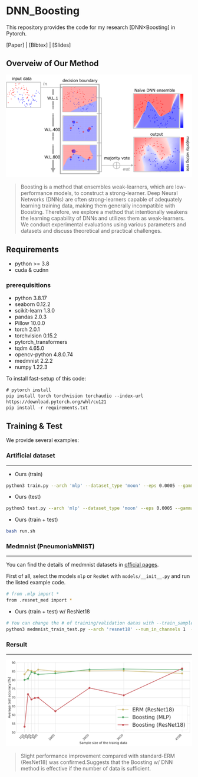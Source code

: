 # DNN_Boosting

This repository provides the code for my research [DNN×Boosting] in Pytorch.

[Paper] | [Bibtex] | [Slides]

## Overveiw of Our Method

![Illustration](./images/overview.png)
> Boosting is a method that ensembles weak-learners, which are low-performance models, to construct a strong-learner.
Deep Neural Networks (DNNs) are often strong-learners capable of adequately learning training data, making them generally incompatible with Boosting.
Therefore, we explore a method that intentionally weakens the learning capability of DNNs and utilizes them as weak-learners.
We conduct experimental evaluations using various parameters and datasets and discuss theoretical and practical challenges.

## Requirements 
<!-- All codes are written by Python 3.7, and 'requirements.txt' contains required Python packages. -->
- python >= 3.8
- cuda & cudnn

### prerequisitions
- python 3.8.17
- seaborn  0.12.2
- scikit-learn  1.3.0
- pandas 2.0.3
- Pillow 10.0.0
- torch  2.0.1
- torchvision 0.15.2
- pytorch_transformers
- tqdm  4.65.0
- opencv-python 4.8.0.74
- medmnist 2.2.2
- numpy 1.22.3


To install fast-setup of this code:

```setup
# pytorch install 
pip install torch torchvision torchaudio --index-url https://download.pytorch.org/whl/cu121
pip install -r requirements.txt
```



<!-- ## Dataset -->


## Training & Test

We provide several examples:

### Artificial dataset
---

- Ours (train)

```bash
python3 train.py --arch 'mlp' --dataset_type 'moon' --eps 0.0005 --gamma 0.1 --loss_type 'CE' --lr 0.01 --max_epoch 10000 --min_size 50 --num_classes 2 --root_log 'log' --root_model 'checkpoint' --seed 1 --store_name 'moon_1' --train_rule 'None'
```
- Ours (test)

```bash
python3 test.py --arch 'mlp' --dataset_type 'moon' --eps 0.0005 --gamma 0.1 --loss_type 'CE' --lr 0.01 --max_epoch 10000 --min_size 50 --num_classes 2 --root_log 'log' --root_model 'checkpoint' --seed 1 --store_name 'moon_1' --train_rule 'None'
```
- Ours (train + test)
  
```bash
bash run.sh 
```

### Medmnist (PneumoniaMNIST)
---
You can find the details of medmnist datasets in [official pages](https://medmnist.com/).

First of all, select the models ```mlp``` or ```ResNet``` with ```models/__init__.py``` and run the listed example code.

```bash
# from .mlp import * 
from .resnet_med import *
```

- Ours (train + test) w/ ResNet18
  
```bash
# You can change the # of training/validation datas with --train_sample_size, --val_sample_size 
python3 medmnist_train_test.py --arch 'resnet18' --num_in_channels 1  --dataset 'medmnist' --data_flag 'pneumoniamnist' --classes 2 --train_sample_size 4708 --val_sample_size 524 --gamma 0.2995 --lr 0.001 --max_epoch 10000 --root_log 'medmnist_log' --root_model 'medmnist_checkpoint' --seed 0
```

### Rersult
---
![Illustration](./images/medmnist_result.png)
> Slight performance improvement compared with standard-ERM (ResNet18) was confirmed.Suggests that the Boosting w/ DNN method is effective if the number of data is sufficient.